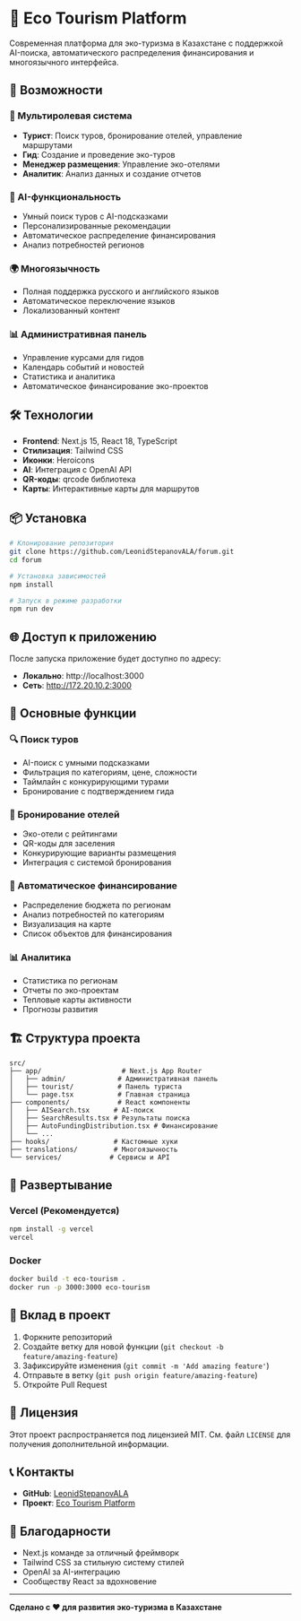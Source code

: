 # 🌱 Eco Tourism Platform

Современная платформа для эко-туризма в Казахстане с поддержкой AI-поиска, автоматического распределения финансирования и многоязычного интерфейса.

## 🚀 Возможности

### 👥 Мультиролевая система
- **Турист**: Поиск туров, бронирование отелей, управление маршрутами
- **Гид**: Создание и проведение эко-туров
- **Менеджер размещения**: Управление эко-отелями
- **Аналитик**: Анализ данных и создание отчетов

### 🤖 AI-функциональность
- Умный поиск туров с AI-подсказками
- Персонализированные рекомендации
- Автоматическое распределение финансирования
- Анализ потребностей регионов

### 🌍 Многоязычность
- Полная поддержка русского и английского языков
- Автоматическое переключение языков
- Локализованный контент

### 📊 Административная панель
- Управление курсами для гидов
- Календарь событий и новостей
- Статистика и аналитика
- Автоматическое финансирование эко-проектов

## 🛠️ Технологии

- **Frontend**: Next.js 15, React 18, TypeScript
- **Стилизация**: Tailwind CSS
- **Иконки**: Heroicons
- **AI**: Интеграция с OpenAI API
- **QR-коды**: qrcode библиотека
- **Карты**: Интерактивные карты для маршрутов

## 📦 Установка

```bash
# Клонирование репозитория
git clone https://github.com/LeonidStepanovALA/forum.git
cd forum

# Установка зависимостей
npm install

# Запуск в режиме разработки
npm run dev
```

## 🌐 Доступ к приложению

После запуска приложение будет доступно по адресу:
- **Локально**: http://localhost:3000
- **Сеть**: http://172.20.10.2:3000

## 📱 Основные функции

### 🔍 Поиск туров
- AI-поиск с умными подсказками
- Фильтрация по категориям, цене, сложности
- Таймлайн с конкурирующими турами
- Бронирование с подтверждением гида

### 🏨 Бронирование отелей
- Эко-отели с рейтингами
- QR-коды для заселения
- Конкурирующие варианты размещения
- Интеграция с системой бронирования

### 🎯 Автоматическое финансирование
- Распределение бюджета по регионам
- Анализ потребностей по категориям
- Визуализация на карте
- Список объектов для финансирования

### 📊 Аналитика
- Статистика по регионам
- Отчеты по эко-проектам
- Тепловые карты активности
- Прогнозы развития

## 🏗️ Структура проекта

```
src/
├── app/                    # Next.js App Router
│   ├── admin/             # Административная панель
│   ├── tourist/           # Панель туриста
│   └── page.tsx           # Главная страница
├── components/            # React компоненты
│   ├── AISearch.tsx      # AI-поиск
│   ├── SearchResults.tsx # Результаты поиска
│   ├── AutoFundingDistribution.tsx # Финансирование
│   └── ...
├── hooks/                # Кастомные хуки
├── translations/         # Многоязычность
└── services/            # Сервисы и API
```

## 🚀 Развертывание

### Vercel (Рекомендуется)
```bash
npm install -g vercel
vercel
```

### Docker
```bash
docker build -t eco-tourism .
docker run -p 3000:3000 eco-tourism
```

## 🤝 Вклад в проект

1. Форкните репозиторий
2. Создайте ветку для новой функции (`git checkout -b feature/amazing-feature`)
3. Зафиксируйте изменения (`git commit -m 'Add amazing feature'`)
4. Отправьте в ветку (`git push origin feature/amazing-feature`)
5. Откройте Pull Request

## 📄 Лицензия

Этот проект распространяется под лицензией MIT. См. файл `LICENSE` для получения дополнительной информации.

## 📞 Контакты

- **GitHub**: [LeonidStepanovALA](https://github.com/LeonidStepanovALA)
- **Проект**: [Eco Tourism Platform](https://github.com/LeonidStepanovALA/forum)

## 🙏 Благодарности

- Next.js команде за отличный фреймворк
- Tailwind CSS за стильную систему стилей
- OpenAI за AI-интеграцию
- Сообществу React за вдохновение

---

**Сделано с ❤️ для развития эко-туризма в Казахстане**
